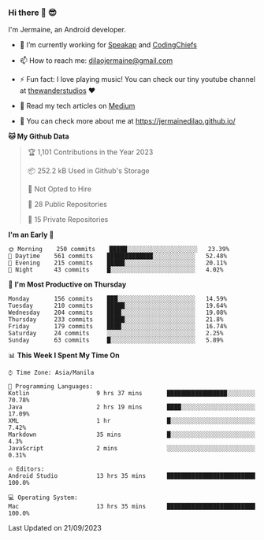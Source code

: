 ### Hi there 👋 😎
I'm Jermaine, an Android developer.

- 🔭 I’m currently working for [Speakap](https://www.speakap.com/) and [CodingChiefs](https://codingchiefs.com/en/)

- 📫 How to reach me: dilaojermaine@gmail.com

- ⚡ Fun fact: I love playing music! You can check our tiny youtube channel at [thewanderstudios](https://www.youtube.com/thewanderstudios) ♥️

- 📖 Read my tech articles on [Medium](https://jermainedilao.medium.com/)

- 👀 You can check more about me at https://jermainedilao.github.io/

<!--
**jermainedilao/jermainedilao** is a ✨ _special_ ✨ repository because its `README.md` (this file) appears on your GitHub profile.

Here are some ideas to get you started:

- 🔭 I’m currently working on ...
- 🌱 I’m currently learning ...
- 👯 I’m looking to collaborate on ...
- 🤔 I’m looking for help with ...
- 💬 Ask me about ...
- 📫 How to reach me: ...
- 😄 Pronouns: ...
- ⚡ Fun fact: ...
-->

<!--START_SECTION:waka-->
**🐱 My Github Data** 

> 🏆 1,101 Contributions in the Year 2023
 > 
> 📦 252.2 kB Used in Github's Storage 
 > 
> 🚫 Not Opted to Hire
 > 
> 📜 28 Public Repositories 
 > 
> 🔑 15 Private Repositories  
 > 
**I'm an Early 🐤** 

```text
🌞 Morning    250 commits    █████░░░░░░░░░░░░░░░░░░░░   23.39% 
🌆 Daytime    561 commits    █████████████░░░░░░░░░░░░   52.48% 
🌃 Evening    215 commits    █████░░░░░░░░░░░░░░░░░░░░   20.11% 
🌙 Night      43 commits     █░░░░░░░░░░░░░░░░░░░░░░░░   4.02%

```
📅 **I'm Most Productive on Thursday** 

```text
Monday       156 commits    ███░░░░░░░░░░░░░░░░░░░░░░   14.59% 
Tuesday      210 commits    █████░░░░░░░░░░░░░░░░░░░░   19.64% 
Wednesday    204 commits    ████░░░░░░░░░░░░░░░░░░░░░   19.08% 
Thursday     233 commits    █████░░░░░░░░░░░░░░░░░░░░   21.8% 
Friday       179 commits    ████░░░░░░░░░░░░░░░░░░░░░   16.74% 
Saturday     24 commits     ░░░░░░░░░░░░░░░░░░░░░░░░░   2.25% 
Sunday       63 commits     █░░░░░░░░░░░░░░░░░░░░░░░░   5.89%

```


📊 **This Week I Spent My Time On** 

```text
⌚︎ Time Zone: Asia/Manila

💬 Programming Languages: 
Kotlin                   9 hrs 37 mins       █████████████████░░░░░░░░   70.78% 
Java                     2 hrs 19 mins       ████░░░░░░░░░░░░░░░░░░░░░   17.09% 
XML                      1 hr                █░░░░░░░░░░░░░░░░░░░░░░░░   7.42% 
Markdown                 35 mins             █░░░░░░░░░░░░░░░░░░░░░░░░   4.3% 
JavaScript               2 mins              ░░░░░░░░░░░░░░░░░░░░░░░░░   0.31%

🔥 Editors: 
Android Studio           13 hrs 35 mins      █████████████████████████   100.0%

💻 Operating System: 
Mac                      13 hrs 35 mins      █████████████████████████   100.0%

```


 Last Updated on 21/09/2023
<!--END_SECTION:waka-->
